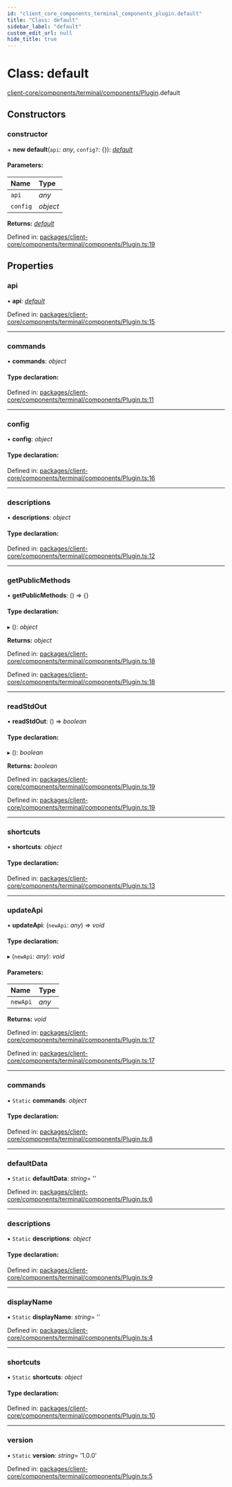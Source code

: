 ```yaml
---
id: "client_core_components_terminal_components_plugin.default"
title: "Class: default"
sidebar_label: "default"
custom_edit_url: null
hide_title: true
---
```


# Class: default

[client-core/components/terminal/components/Plugin](../modules/client_core_components_terminal_components_plugin.md).default

## Constructors

### constructor

\+ **new default**(`api`: *any*, `config?`: {}): [*default*](client_core_components_terminal_components_plugin.default.md)

#### Parameters:

Name | Type |
:------ | :------ |
`api` | *any* |
`config` | *object* |

**Returns:** [*default*](client_core_components_terminal_components_plugin.default.md)

Defined in: [packages/client-core/components/terminal/components/Plugin.ts:19](https://github.com/xr3ngine/xr3ngine/blob/5c3dcaef1/packages/client-core/components/terminal/components/Plugin.ts#L19)

## Properties

### api

• **api**: [*default*](client_core_components_editor_api.default.md)

Defined in: [packages/client-core/components/terminal/components/Plugin.ts:15](https://github.com/xr3ngine/xr3ngine/blob/5c3dcaef1/packages/client-core/components/terminal/components/Plugin.ts#L15)

___

### commands

• **commands**: *object*

#### Type declaration:

Defined in: [packages/client-core/components/terminal/components/Plugin.ts:11](https://github.com/xr3ngine/xr3ngine/blob/5c3dcaef1/packages/client-core/components/terminal/components/Plugin.ts#L11)

___

### config

• **config**: *object*

#### Type declaration:

Defined in: [packages/client-core/components/terminal/components/Plugin.ts:16](https://github.com/xr3ngine/xr3ngine/blob/5c3dcaef1/packages/client-core/components/terminal/components/Plugin.ts#L16)

___

### descriptions

• **descriptions**: *object*

#### Type declaration:

Defined in: [packages/client-core/components/terminal/components/Plugin.ts:12](https://github.com/xr3ngine/xr3ngine/blob/5c3dcaef1/packages/client-core/components/terminal/components/Plugin.ts#L12)

___

### getPublicMethods

• **getPublicMethods**: () => {}

#### Type declaration:

▸ (): *object*

**Returns:** *object*

Defined in: [packages/client-core/components/terminal/components/Plugin.ts:18](https://github.com/xr3ngine/xr3ngine/blob/5c3dcaef1/packages/client-core/components/terminal/components/Plugin.ts#L18)

Defined in: [packages/client-core/components/terminal/components/Plugin.ts:18](https://github.com/xr3ngine/xr3ngine/blob/5c3dcaef1/packages/client-core/components/terminal/components/Plugin.ts#L18)

___

### readStdOut

• **readStdOut**: () => *boolean*

#### Type declaration:

▸ (): *boolean*

**Returns:** *boolean*

Defined in: [packages/client-core/components/terminal/components/Plugin.ts:19](https://github.com/xr3ngine/xr3ngine/blob/5c3dcaef1/packages/client-core/components/terminal/components/Plugin.ts#L19)

Defined in: [packages/client-core/components/terminal/components/Plugin.ts:19](https://github.com/xr3ngine/xr3ngine/blob/5c3dcaef1/packages/client-core/components/terminal/components/Plugin.ts#L19)

___

### shortcuts

• **shortcuts**: *object*

#### Type declaration:

Defined in: [packages/client-core/components/terminal/components/Plugin.ts:13](https://github.com/xr3ngine/xr3ngine/blob/5c3dcaef1/packages/client-core/components/terminal/components/Plugin.ts#L13)

___

### updateApi

• **updateApi**: (`newApi`: *any*) => *void*

#### Type declaration:

▸ (`newApi`: *any*): *void*

#### Parameters:

Name | Type |
:------ | :------ |
`newApi` | *any* |

**Returns:** *void*

Defined in: [packages/client-core/components/terminal/components/Plugin.ts:17](https://github.com/xr3ngine/xr3ngine/blob/5c3dcaef1/packages/client-core/components/terminal/components/Plugin.ts#L17)

Defined in: [packages/client-core/components/terminal/components/Plugin.ts:17](https://github.com/xr3ngine/xr3ngine/blob/5c3dcaef1/packages/client-core/components/terminal/components/Plugin.ts#L17)

___

### commands

▪ `Static` **commands**: *object*

#### Type declaration:

Defined in: [packages/client-core/components/terminal/components/Plugin.ts:8](https://github.com/xr3ngine/xr3ngine/blob/5c3dcaef1/packages/client-core/components/terminal/components/Plugin.ts#L8)

___

### defaultData

▪ `Static` **defaultData**: *string*= ''

Defined in: [packages/client-core/components/terminal/components/Plugin.ts:6](https://github.com/xr3ngine/xr3ngine/blob/5c3dcaef1/packages/client-core/components/terminal/components/Plugin.ts#L6)

___

### descriptions

▪ `Static` **descriptions**: *object*

#### Type declaration:

Defined in: [packages/client-core/components/terminal/components/Plugin.ts:9](https://github.com/xr3ngine/xr3ngine/blob/5c3dcaef1/packages/client-core/components/terminal/components/Plugin.ts#L9)

___

### displayName

▪ `Static` **displayName**: *string*= ''

Defined in: [packages/client-core/components/terminal/components/Plugin.ts:4](https://github.com/xr3ngine/xr3ngine/blob/5c3dcaef1/packages/client-core/components/terminal/components/Plugin.ts#L4)

___

### shortcuts

▪ `Static` **shortcuts**: *object*

#### Type declaration:

Defined in: [packages/client-core/components/terminal/components/Plugin.ts:10](https://github.com/xr3ngine/xr3ngine/blob/5c3dcaef1/packages/client-core/components/terminal/components/Plugin.ts#L10)

___

### version

▪ `Static` **version**: *string*= '1.0.0'

Defined in: [packages/client-core/components/terminal/components/Plugin.ts:5](https://github.com/xr3ngine/xr3ngine/blob/5c3dcaef1/packages/client-core/components/terminal/components/Plugin.ts#L5)
